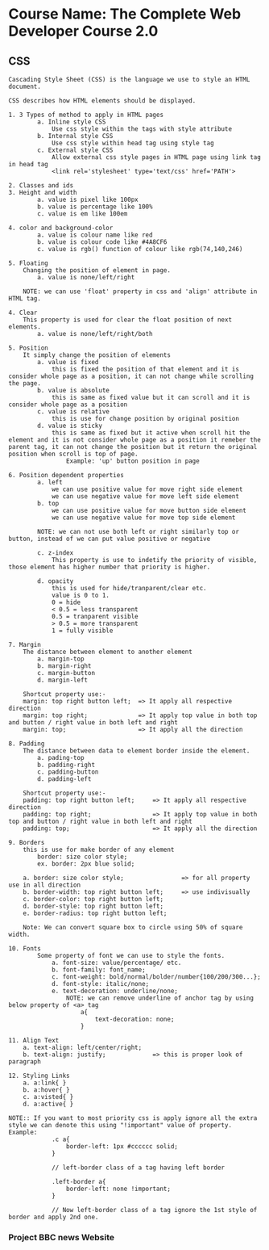 # Course Name: The Complete Web Developer Course 2.0

## CSS

	Cascading Style Sheet (CSS) is the language we use to style an HTML document.

	CSS describes how HTML elements should be displayed.

	1. 3 Types of method to apply in HTML pages 
			a. Inline style CSS
				Use css style within the tags with style attribute
			b. Internal style CSS
				Use css style within head tag using style tag
			c. External style CSS
				Allow external css style pages in HTML page using link tag in head tag
				<link rel='stylesheet' type='text/css' href='PATH'>

	2. Classes and ids
	3. Height and width
			a. value is pixel like 100px
			b. value is percentage like 100%
			c. value is em like 100em

	4. color and background-color
			a. value is colour name like red
			b. value is colour code like #4A8CF6
			c. value is rgb() function of colour like rgb(74,140,246)

	5. Floating
		Changing the position of element in page.
			a. value is none/left/right

		NOTE: we can use 'float' property in css and 'align' attribute in HTML tag. 

	4. Clear 
		This property is used for clear the float position of next elements.
			a. value is none/left/right/both

	5. Position
		It simply change the position of elements
			a. value is fixed
				this is fixed the position of that element and it is consider whole page as a position, it can not change while scrolling the page.
			b. value is absolute
				this is same as fixed value but it can scroll and it is consider whole page as a position
			c. value is relative
				this is use for change position by original position
			d. value is sticky
				this is same as fixed but it active when scroll hit the element and it is not consider whole page as a position it remeber the parent tag, it can not change the position but it return the original position when scroll is top of page.
					Example: 'up' button position in page
	
	6. Position dependent properties
			a. left 
				we can use positive value for move right side element
				we can use negative value for move left side element
			b. top
				we can use positive value for move button side element
				we can use negative value for move top side element

			NOTE: we can not use both left or right similarly top or button, instead of we can put value positive or negative

			c. z-index
				This property is use to indetify the priority of visible, those element has higher number that priority is higher.

			d. opacity
				this is used for hide/tranparent/clear etc.
				value is 0 to 1.
				0 = hide
				< 0.5 = less transparent
				0.5 = tranparent visible
				> 0.5 = more transparent
				1 = fully visible

	7. Margin
		The distance between element to another element
			a. margin-top
			b. margin-right
			c. margin-button
			d. margin-left

		Shortcut property use:- 
		margin: top right button left; 	=> It apply all respective direction 
		margin: top right;				=> It apply top value in both top and button / right value in both left and right
		margin: top;					=> It apply all the direction

	8. Padding
		The distance between data to element border inside the element.
			a. pading-top
			b. padding-right
			c. padding-button
			d. padding-left

		Shortcut property use:- 
		padding: top right button left; 	=> It apply all respective direction 
		padding: top right;					=> It apply top value in both top and button / right value in both left and right
		padding: top;						=> It apply all the direction

	9. Borders
		this is use for make border of any element
			border: size color style;
			ex. border: 2px blue solid;

		a. border: size color style;				=> for all property use in all direction
		b. border-width: top right button left;		=> use indivisually
		c. border-color: top right button left;
		d. border-style: top right button left;
		e. border-radius: top right button left;

		Note: We can convert square box to circle using 50% of square width.

	10. Fonts
			Some property of font we can use to style the fonts.
				a. font-size: value/percentage/ etc.
				b. font-family: font_name;
				c. font-weight: bold/normal/bolder/number{100/200/300...};
				d. font-style: italic/none;
				e. text-decoration: underline/none;
					NOTE: we can remove underline of anchor tag by using below property of <a> tag
						a{
							text-decoration: none;
						}
					
	11. Align Text
		a. text-align: left/center/right;
		b. text-align: justify;				=> this is proper look of paragraph 

	12. Styling Links
		a. a:link{ }
		b. a:hover{ }
		c. a:visted{ }
		d. a:active{ }

	NOTE:: If you want to most priority css is apply ignore all the extra style we can denote this using "!important" value of property.
	Example: 
				.c a{
					border-left: 1px #cccccc solid;
				}

				// left-border class of a tag having left border

				.left-border a{
					border-left: none !important;
				}

				// Now left-border class of a tag ignore the 1st style of border and apply 2nd one.

### Project BBC news Website